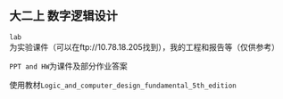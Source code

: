 ## 大二上 数字逻辑设计

`lab`为实验课件（可以在ftp://10.78.18.205找到），我的工程和报告等（仅供参考）

`PPT and HW`为课件及部分作业答案

使用教材`Logic_and_computer_design_fundamental_5th_edition`

